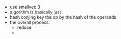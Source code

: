 - use smallvec 3
- algorithm is basically just 
- hash conjing key the op by the hash of the operands
- the overall process:
  - reduce
  - 
